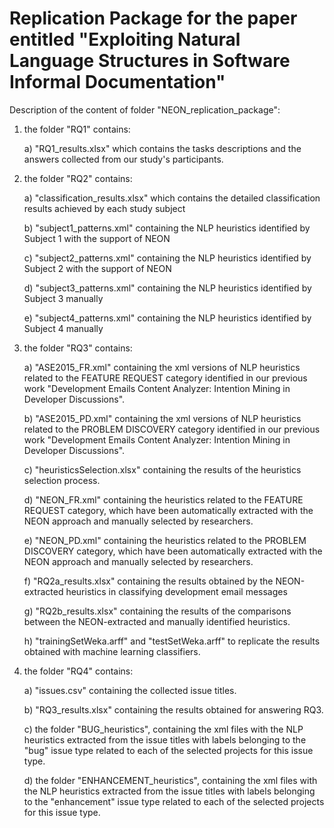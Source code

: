 # Replication Package for the paper entitled "Exploiting Natural Language Structures in Software Informal Documentation"

Description of the content of folder "NEON_replication_package":
1) the folder "RQ1" contains:
   
   a) "RQ1_results.xlsx" which contains the tasks descriptions and the answers collected from our study's participants.

2) the folder "RQ2" contains:
  
   a) "classification_results.xlsx" which contains the detailed classification results achieved by each study subject
   
   b) "subject1_patterns.xml" containing the NLP heuristics identified by Subject 1 with the support of NEON
   
   c) "subject2_patterns.xml" containing the NLP heuristics identified by Subject 2 with the support of NEON
   
   d) "subject3_patterns.xml" containing the NLP heuristics identified by Subject 3 manually
   
   e) "subject4_patterns.xml" containing the NLP heuristics identified by Subject 4 manually

2) the folder "RQ3" contains:
   
   a) "ASE2015_FR.xml" containing the xml versions of NLP heuristics related to the FEATURE REQUEST category identified 
      in our previous work "Development Emails Content Analyzer: Intention Mining in Developer Discussions". 
   
   b) "ASE2015_PD.xml" containing the xml versions of NLP heuristics related to the PROBLEM DISCOVERY category identified 
      in our previous work "Development Emails Content Analyzer: Intention Mining in Developer Discussions".       
   
   c) "heuristicsSelection.xlsx" containing the results of the heuristics selection process.
   
   d) "NEON_FR.xml" containing the heuristics related to the FEATURE REQUEST category, which have been automatically extracted 
      with the NEON approach and manually selected by researchers.      
   
   e) "NEON_PD.xml" containing the heuristics related to the PROBLEM DISCOVERY category, which have been automatically extracted 
      with the NEON approach and manually selected by researchers.      
   
   f) "RQ2a_results.xlsx" containing the results obtained by the NEON-extracted heuristics in classifying development email messages
   
   g) "RQ2b_results.xlsx" containing the results of the comparisons between the NEON-extracted and manually identified heuristics.
   
   h) "trainingSetWeka.arff" and "testSetWeka.arff" to replicate the results obtained with machine learning classifiers.
   
3) the folder "RQ4" contains:
   
   a) "issues.csv" containing the collected issue titles.   
   
   b) "RQ3_results.xlsx" containing the results obtained for answering RQ3.
   
   c) the folder "BUG_heuristics", containing the xml files with the NLP heuristics extracted from the issue titles with 
      labels belonging to the "bug" issue type related to each of the selected projects for this issue type.
      
   d) the folder "ENHANCEMENT_heuristics", containing the xml files with the NLP heuristics extracted from the issue titles with 
      labels belonging to the "enhancement" issue type related to each of the selected projects for this issue type.
